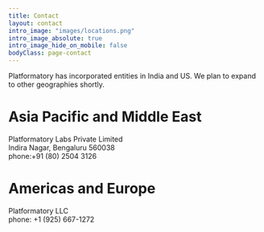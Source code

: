 ```yaml
---
title: Contact
layout: contact
intro_image: "images/locations.png"
intro_image_absolute: true
intro_image_hide_on_mobile: false
bodyClass: page-contact
---
```


Platformatory has incorporated entities in India and US. We plan to expand to other geographies shortly.


# Asia Pacific and Middle East

Platformatory Labs Private Limited <br>
Indira Nagar, Bengaluru 560038 <br>
phone:+91 (80) 2504 3126

# Americas and Europe

Platformatory LLC <br>
phone: +1 (925) 667-1272

